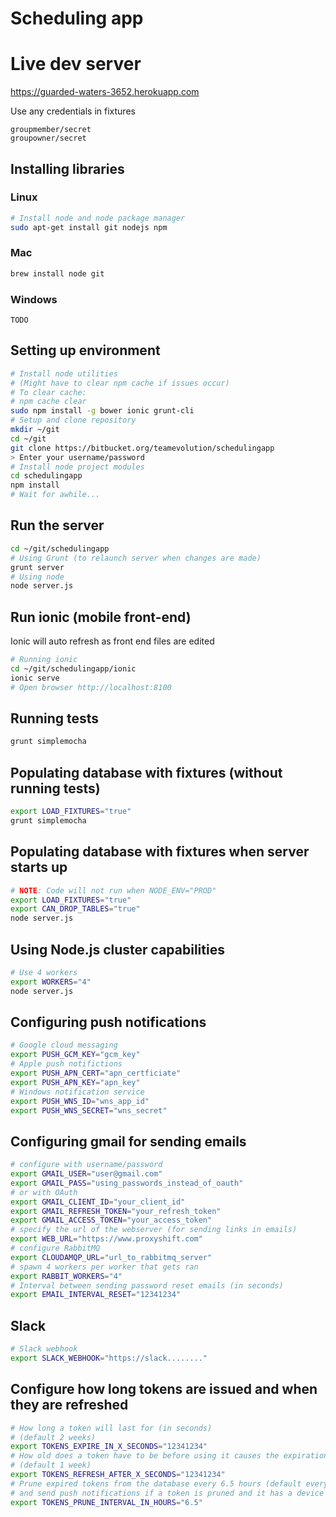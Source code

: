 # Scheduling app

# Live dev server
https://guarded-waters-3652.herokuapp.com

Use any credentials in fixtures

```
groupmember/secret
groupowner/secret
```

## Installing libraries

### Linux
```bash
# Install node and node package manager
sudo apt-get install git nodejs npm
```

### Mac
```bash
brew install node git
```

### Windows
```
TODO
```

## Setting up environment
```bash
# Install node utilities
# (Might have to clear npm cache if issues occur)
# To clear cache:
# npm cache clear
sudo npm install -g bower ionic grunt-cli
# Setup and clone repository
mkdir ~/git
cd ~/git
git clone https://bitbucket.org/teamevolution/schedulingapp
> Enter your username/password
# Install node project modules
cd schedulingapp
npm install
# Wait for awhile...
```

## Run the server



```bash
cd ~/git/schedulingapp
# Using Grunt (to relaunch server when changes are made)
grunt server
# Using node
node server.js
```

## Run ionic (mobile front-end)

Ionic will auto refresh as front end files are edited

```bash
# Running ionic
cd ~/git/schedulingapp/ionic
ionic serve
# Open browser http://localhost:8100
```

## Running tests
```bash
grunt simplemocha
```

## Populating database with fixtures (without running tests)
```bash
export LOAD_FIXTURES="true"
grunt simplemocha
```

## Populating database with fixtures when server starts up
```bash
# NOTE: Code will not run when NODE_ENV="PROD"
export LOAD_FIXTURES="true"
export CAN_DROP_TABLES="true"
node server.js
```

## Using Node.js cluster capabilities
```bash
# Use 4 workers
export WORKERS="4"
node server.js
```

## Configuring push notifications
```bash
# Google cloud messaging
export PUSH_GCM_KEY="gcm_key"
# Apple push notifictions
export PUSH_APN_CERT="apn_certficiate"
export PUSH_APN_KEY="apn_key"
# Windows notification service
export PUSH_WNS_ID="wns_app_id"
export PUSH_WNS_SECRET="wns_secret"
```

## Configuring gmail for sending emails
```bash
# configure with username/password
export GMAIL_USER="user@gmail.com"
export GMAIL_PASS="using_passwords_instead_of_oauth"
# or with OAuth
export GMAIL_CLIENT_ID="your_client_id"
export GMAIL_REFRESH_TOKEN="your_refresh_token"
export GMAIL_ACCESS_TOKEN="your_access_token"
# specify the url of the webserver (for sending links in emails)
export WEB_URL="https://www.proxyshift.com"
# configure RabbitMQ
export CLOUDAMQP_URL="url_to_rabbitmq_server"
# spawn 4 workers per worker that gets ran
export RABBIT_WORKERS="4"
# Interval between sending password reset emails (in seconds)
export EMAIL_INTERVAL_RESET="12341234"
```

## Slack
```bash
# Slack webhook
export SLACK_WEBHOOK="https://slack........"
```

## Configure how long tokens are issued and when they are refreshed
```bash
# How long a token will last for (in seconds)
# (default 2 weeks)
export TOKENS_EXPIRE_IN_X_SECONDS="12341234"
# How old does a token have to be before using it causes the expiration to reset
# (default 1 week)
export TOKENS_REFRESH_AFTER_X_SECONDS="12341234"
# Prune expired tokens from the database every 6.5 hours (default every hour)
# and send push notifications if a token is pruned and it has a device attached to it
export TOKENS_PRUNE_INTERVAL_IN_HOURS="6.5"
```
